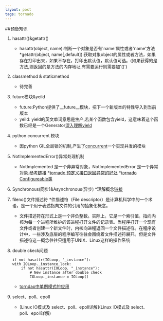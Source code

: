 ```yaml
---
layout: post
tags: tornado
---
```


##预备知识

1. hasattr()&getattr()
    * hasattr(object, name):判断一个对象是否有'name'属性或者'name'方法
    *getattr(object, name[,default]):获取对象object的属性或者方法，如果存在打印出来，如果不存在，打印出默认值，默认值可选。(如果获得的是方法,则返回的是方法的内存地址,有需要运行则需要加'()')

2. classmethod & staticmethod
    * 待完善

3. future模块&yeild
    * future:Python提供了__future__模块，把下一个新版本的特性导入到当前版本
    * yeild: yield的英文单词意思是生产,若某个函数包含yield，这意味着这个函数已经是一个Generator[深入理解yield](http://www.pythontab.com/html/2015/pythonhexinbiancheng_0415/946.html)

4. python concurrent 模块
    * 因python GIL全局锁的机制,产生了[concurrent](http://www.bubuko.com/infodetail-167068.html)一个实现并发的模块

5. NotImplementedError()异常处理机制
    * NotImplemented 是一个非异常对象，NotImplementedError 是一个异常对象.[参考链接](http://www.tuicool.com/articles/JRb6Zr)
    *[tornado 预定义接口返回异常的好处](https://segmentfault.com/q/1010000005012781) 
    *[tornado Configureable类](https://blog.zorro.im/tornado-configurable/)

6. Synchronous(同步)&Asynchronous(异步)
    *理解概念[链接](http://www.cnblogs.com/anny0404/p/5691379.html)

7. fileno()文件描述符
    *件描述符（File descriptor）是计算机科学中的一个术语，是一个用于表述指向文件的引用的抽象化概念。

    * 文件描述符在形式上是一个非负整数。实际上，它是一个索引值，指向内核为每一个进程所维护的该进程打开文件的记录表。当程序打开一个现有文件或者创建一个新文件时，内核向进程返回一个文件描述符。在程序设计中，一些涉及底层的程序编写往往会围绕着文件描述符展开。但是文件描述符这一概念往往只适用于UNIX、Linux这样的操作系统

8. double ckeck问题
    ```
    if not hasattr(IOLoop, "_instance"):
    with IOLoop._instance_lock:
        if not hasattr(IOLoop, "_instance"):
            # New instance after double check
            IOLoop._instance = IOLoop()
    ```

    * [torndao中单例模式的应用](http://www.jb51.net/article/80363.htm)

9. select、poll、epoll
    * [Linux IO模式及 select、poll、epoll详解](Linux IO模式及 select、poll、epoll详解)